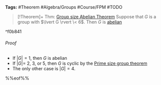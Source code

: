 ---
---

**Tags:** #Theorem #Algebra/Groups #Course/FPM #TODO 

 > 
 > \[!Theorem\]+ Thm: [Group size Abelian Theorem](Group%20size%20Abelian%20Theorem.md)
 > Suppose that $G$ is a group with $\lvert G \rvert \< 6$. Then $G$ is [abelian](Abelian%20Group.md)

^f0b841

###### Proof

* If $\lvert G \rvert = 1$, then $G$ is abelian
* If $\lvert G \rvert =$ $2$, $3$, or $5$, then $G$ is cyclic by the [Prime size group theorem](Prime%20size%20group%20theorem.md)
* The only other case is $\lvert G \rvert = 4$. 

%%eof%%